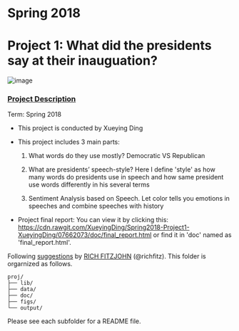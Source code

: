 # Spring 2018
# Project 1: What did the presidents say at their inauguation?

![image](figs/title.jpg)

### [Project Description](doc/)

Term: Spring 2018

+ This project is conducted by Xueying Ding

+ This project includes 3 main parts: 

    1. What words do they use mostly? Democratic VS Republican
    
    2. What are presidents’ speech-style? Here I define 'style' as how many words do presidents use in speech and how same president use words differently in his several terms
    
    3. Sentiment Analysis based on Speech. Let color tells you emotions in speeches and combine speeches with history

+ Project final report: You can view it by clicking this: https://cdn.rawgit.com/XueyingDing/Spring2018-Project1-XueyingDing/07662073/doc/final_report.html or find it in 'doc' named as 'final_report.html'.

Following [suggestions](http://nicercode.github.io/blog/2013-04-05-projects/) by [RICH FITZJOHN](http://nicercode.github.io/about/#Team) (@richfitz). This folder is orgarnized as follows.

```
proj/
├── lib/
├── data/
├── doc/
├── figs/
└── output/
```

Please see each subfolder for a README file.
